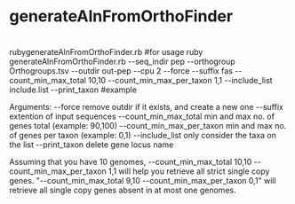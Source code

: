 # generateAlnFromOrthoFinder
#
rubygenerateAlnFromOrthoFinder.rb #for usage
ruby generateAlnFromOrthoFinder.rb --seq_indir pep --orthogroup Orthogroups.tsv --outdir out-pep --cpu 2 --force --suffix fas --count_min_max_total 10,10 --count_min_max_per_taxon 1,1 --include_list include.list --print_taxon #example

Arguments:
--force	remove outdir if it exists, and create a new one
--suffix	extention of input sequences
--count_min_max_total	min and max no. of genes total (example: 90,100)
--count_min_max_per_taxon	min and max no. of genes per taxon (example: 0,1)
--include_list only consider the taxa on the list
--print_taxon	delete gene locus name


Assuming that you have 10 genomes, --count_min_max_total 10,10 --count_min_max_per_taxon 1,1 will help you retrieve all strict single copy genes. "--count_min_max_total 9,10 --count_min_max_per_taxon 0,1" will retrieve all single copy genes absent in at most one genomes.
